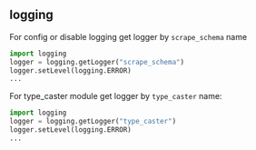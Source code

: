 ## logging
For config or disable logging get logger by `scrape_schema` name

```python
import logging
logger = logging.getLogger("scrape_schema")
logger.setLevel(logging.ERROR)
...
```

For type_caster module get logger by `type_caster` name:

```python
import logging
logger = logging.getLogger("type_caster")
logger.setLevel(logging.ERROR)
...
```
